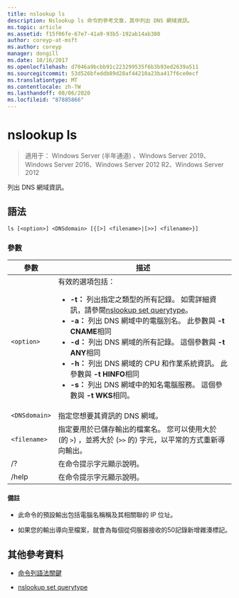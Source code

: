 ```yaml
---
title: nslookup ls
description: Nslookup ls 命令的參考文章，其中列出 DNS 網域資訊。
ms.topic: article
ms.assetid: f15f06fe-67e7-41a9-93b5-192ab14ab380
author: coreyp-at-msft
ms.author: coreyp
manager: dongill
ms.date: 10/16/2017
ms.openlocfilehash: d7046a9bcbb91c223299535f6b3b93ed2639a511
ms.sourcegitcommit: 53d526bfeddb89d28af44210a23ba417f6ce0ecf
ms.translationtype: MT
ms.contentlocale: zh-TW
ms.lasthandoff: 08/06/2020
ms.locfileid: "87885866"
---
```

# <a name="nslookup-ls"></a>nslookup ls

> 適用于： Windows Server (半年通道) 、Windows Server 2019、Windows Server 2016、Windows Server 2012 R2、Windows Server 2012

列出 DNS 網域資訊。

## <a name="syntax"></a>語法

```
ls [<option>] <DNSdomain> [{[>] <filename>|[>>] <filename>}]
```

### <a name="parameters"></a>參數

| 參數 | 描述 |
| --------- | ----------- |
| `<option>` | 有效的選項包括：<ul><li>**-t：** 列出指定之類型的所有記錄。 如需詳細資訊，請參閱[nslookup set querytype](nslookup-set-querytype.md)。</li><li>**-a：** 列出 DNS 網域中的電腦別名。 此參數與 **-t CNAME**相同</li><li>**-d：** 列出 DNS 網域的所有記錄。 這個參數與 **-t ANY**相同</li><li>**-h：** 列出 DNS 網域的 CPU 和作業系統資訊。 此參數與 **-t HINFO**相同</li><li>**-s：** 列出 DNS 網域中的知名電腦服務。 這個參數與 **-t WKS**相同。 |
| `<DNSdomain>` | 指定您想要其資訊的 DNS 網域。 |
| `<filename>` | 指定要用於已儲存輸出的檔案名。 您可以使用大於 (的 `>`) ，並將大於 (`>>` 的) 字元，以平常的方式重新導向輸出。 |
| /? | 在命令提示字元顯示說明。 |
| /help | 在命令提示字元顯示說明。 |

#### <a name="remarks"></a>備註

- 此命令的預設輸出包括電腦名稱稱及其相關聯的 IP 位址。

- 如果您的輸出導向至檔案，就會為每個從伺服器接收的50記錄新增雜湊標記。

## <a name="additional-references"></a>其他參考資料

- [命令列語法關鍵](command-line-syntax-key.md)

- [nslookup set querytype](nslookup-set-querytype.md)
